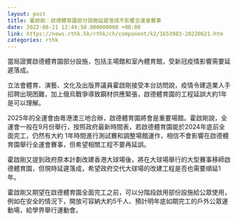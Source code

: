 ```yaml
---
layout: post
title: 霍啟剛：啟德體育園部分設施延遲落成不影響全運會賽事
date: 2022-06-21 12:44:58.000000000 +08:00
link: https://news.rthk.hk/rthk/ch/component/k2/1653983-20220621.htm
categories: rthk
---
```


當局證實啟德體育園部分設施，包括主場館和室內體育館，受新冠疫情影響需要延遲落成。

立法會體育、演藝、文化及出版界議員霍啟剛接受本台訪問說，疫情令建造業人手招聘出現困難，加上俄烏戰爭導致鋼材供應緊張，啟德體育園的工程延誤大約1年是可以理解。

2025年的全運會由粵港澳三地合辦，啟德體育園將會是重要場館。霍啟剛說，全運會一般在9月份舉行，按照政府最新時間表，若啟德體育園能於2024年底前全面完工，仍然有大約 1年時間進行測試賽和調整場館運作，相信不會影響在啟德體育園舉行全運會賽事，但希望相關工程不要再延誤。

霍啟剛又提到政府原本計劃改建香港大球場後，將在大球場舉行的大型賽事移師啟德體育園，但現時延遲落成，希望政府交代大球場的改建工程是否也需要順延1年。

霍啟剛又期望在啟德體育園全面完工之前，可以分階段啟用部份設施給公眾使用，例如在安全的情況下，開放可容納大約5千人、預計明年底如期完工的戶外公眾運動場，給學界舉行運動會。
